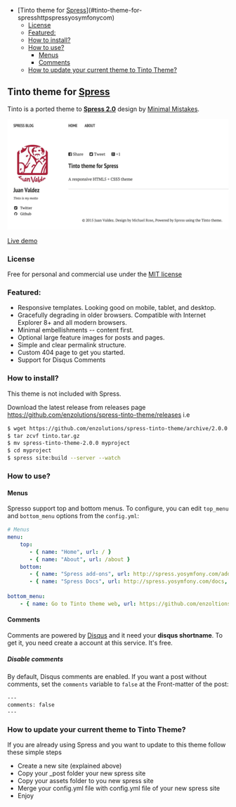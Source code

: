 <!-- START doctoc generated TOC please keep comment here to allow auto update -->
<!-- DON'T EDIT THIS SECTION, INSTEAD RE-RUN doctoc TO UPDATE -->

- [Tinto theme for [Spress](http://spress.yosymfony.com)](#tinto-theme-for-spresshttpspressyosymfonycom)
  - [License](#license)
  - [Featured:](#featured)
  - [How to install?](#how-to-install)
  - [How to use?](#how-to-use)
    - [Menus](#menus)
    - [Comments](#comments)
  - [How to update your current theme to Tinto Theme?](#how-to-update-your-current-theme-to-tinto-theme)

<!-- END doctoc generated TOC please keep comment here to allow auto update -->

## Tinto theme for [Spress](http://spress.yosymfony.com)

Tinto is a ported theme to **[Spress 2.0](http://spress.yosymfony.com)**  design by [Minimal Mistakes](https://github.com/mmistakes/minimal-mistakes).

![Spress Tinto](https://raw.githubusercontent.com/enzolutions/spress-tinto-theme/master/src/content/assets/images/spress_tinto.png)

[Live demo](http://enzolutions.com/)

### License
Free for personal and commercial use under the [MIT license](http://opensource.org/licenses/MIT)

### Featured:

* Responsive templates. Looking good on mobile, tablet, and desktop.
* Gracefully degrading in older browsers. Compatible with Internet Explorer 8+ and all modern browsers.
* Minimal embellishments -- content first.
* Optional large feature images for posts and pages.
* Simple and clear permalink structure.
* Custom 404 page to get you started.
* Support for Disqus Comments

### How to install?

This theme is not included with Spress.

Download the latest release from releases page https://github.com/enzolutions/spress-tinto-theme/releases i.e

```bash
$ wget https://github.com/enzolutions/spress-tinto-theme/archive/2.0.0.tar.gz -O tinto.tar.gz
$ tar zcvf tinto.tar.gz
$ mv spress-tinto-theme-2.0.0 myproject
$ cd myproject
$ spress site:build --server --watch
```

### How to use?

#### Menus

Spresso support top and bottom menus. To configure, you can edit
`top_menu` and `bottom_menu` options from the `config.yml`:

```yaml
# Menus
menu:
    top:
       - { name: "Home", url: / }
       - { name: "About", url: /about }
    bottom:
       - { name: "Spress add-ons", url: http://spress.yosymfony.com/add-ons , target: '_blank'}
       - { name: "Spress Docs", url: http://spress.yosymfony.com/docs, target: '_blank' }

bottom_menu:
    - { name: Go to Tinto theme web, url: https://github.com/enzoltions/Spress-theme-tinto }

```

#### Comments

Comments are powered by [Disqus](disqus.com) and it need your
**disqus shortname**. To get it, you need create a account at this service.
It's free.

##### Disable comments

By default, Disqus comments are enabled. If you want a post without comments, set
the `comments` variable to `false` at the Front-matter of the post:
```
---
comments: false
---
```
### How to update your current theme to Tinto Theme?

If you are already using Spress and you want to update to this theme follow these simple steps

* Create a new site (explained above)
* Copy your _post folder your new spress site
* Copy your assets folder to you new spress site
* Merge your config.yml file with config.yml file of your new spress site
* Enjoy
